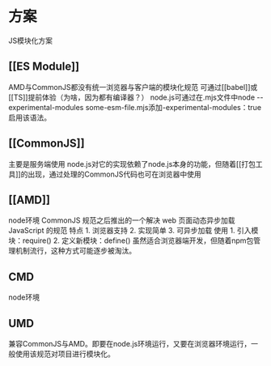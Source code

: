 # 方案
JS模块化方案
## [[ES Module]] 
AMD与CommonJS都没有统一浏览器与客户端的模块化规范
可通过[[babel]]或[[TS]]提前体验（为啥，因为都有编译器？）
node.js可通过在.mjs文件中node --experimental-modules some-esm-file.mjs添加-experimental-modules：true启用该语法。
## [[CommonJS]] 
主要是服务端使用
node.js对它的实现依赖了node.js本身的功能，但随着[[打包工具]]的出现，通过处理的CommonJS代码也可在浏览器中使用
## [[AMD]] 
node环境
CommonJS 规范之后推出的一个解决 web 页面动态异步加载 JavaScript 的规范
特点
	1. 浏览器支持
	2. 实现简单
	3. 可异步加载
使用
	1. 引入模块：require()
	2. 定义新模块：define()
虽然适合浏览器端开发，但随着npm包管理机制流行，这种方式可能逐步被淘汰。
## CMD
node环境
## UMD
兼容CommonJS与AMD。即要在node.js环境运行，又要在浏览器环境运行，一般使用该规范对项目进行模块化。
